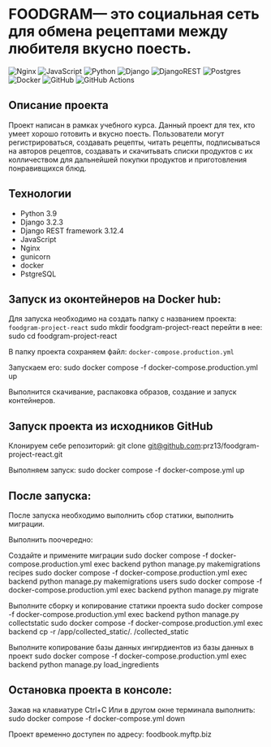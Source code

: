 

# FOODGRAM—  это социальная сеть для обмена рецептами между любителя вкусно поесть. 

![Nginx](https://img.shields.io/badge/nginx-%23009639.svg?style=for-the-badge&logo=nginx&logoColor=white) ![JavaScript](https://img.shields.io/badge/javascript-%23323330.svg?style=for-the-badge&logo=javascript&logoColor=%23F7DF1E) ![Python](https://img.shields.io/badge/python-3670A0?style=for-the-badge&logo=python&logoColor=ffdd54) ![Django](https://img.shields.io/badge/django-%23092E20.svg?style=for-the-badge&logo=django&logoColor=white) ![DjangoREST](https://img.shields.io/badge/DJANGO-REST-ff1709?style=for-the-badge&logo=django&logoColor=white&color=ff1709&labelColor=gray) ![Postgres](https://img.shields.io/badge/postgres-%23316192.svg?style=for-the-badge&logo=postgresql&logoColor=white) ![Docker](https://img.shields.io/badge/docker-%230db7ed.svg?style=for-the-badge&logo=docker&logoColor=white) ![GitHub](https://img.shields.io/badge/github-%23121011.svg?style=for-the-badge&logo=github&logoColor=white) ![GitHub Actions](https://img.shields.io/badge/github%20actions-%232671E5.svg?style=for-the-badge&logo=githubactions&logoColor=white)

## Описание проекта
Проект написан в рамках учебного курса. 
Данный проект для тех, кто умеет хорошо готовить и вкусно поесть.
Пользователи могут регистрироваться, создавать рецепты, читать рецепты, подписываться на авторов рецептов, создавать и скачитьвать списки продуктов с их колличеством для дальнейшей покупки продуктов и приготовления понравивщихся блюд.

## Технологии

 - Python 3.9
 - Django 3.2.3
 - Django REST framework 3.12.4
 - JavaScript
 - Nginx
 - gunicorn
 - docker
 - PstgreSQL

## Запуск из оконтейнеров на Docker hub:

Для запуска необходимо на создать папку с названием проекта: `foodgram-project-react`
sudo mkdir foodgram-project-react
перейти в нее:
sudo cd foodgram-project-react

В папку проекта сохраняем файл: `docker-compose.production.yml`

Запускаем его: sudo docker compose -f docker-compose.production.yml up

Выполнится скачивание, распаковка образов, создание и запуск контейнеров.


## Запуск проекта из исходников GitHub

Клонируем себе репозиторий: git clone git@github.com:prz13/foodgram-project-react.git

Выполняем запуск: sudo docker compose -f docker-compose.yml up

## После запуска: 

После запуска необходимо выполнить сбор статики, выполнить миграции.  

Выполнить поочередно:

Создайте и примените миграции
sudo docker compose -f docker-compose.production.yml exec backend python manage.py makemigrations recipes
sudo docker compose -f docker-compose.production.yml exec backend python manage.py makemigrations users
sudo docker compose -f docker-compose.production.yml exec backend python manage.py migrate

Выполните сборку и копирование статики проекта
sudo docker compose -f docker-compose.production.yml exec backend python manage.py collectstatic
sudo docker compose -f docker-compose.production.yml exec backend cp -r /app/collected_static/. /collected_static

Выполните копирование базы данных ингирдиентов из базы данных в проект
sudo docker compose -f docker-compose.production.yml exec backend python manage.py load_ingredients


## Остановка проекта в консоле: 
Зажав на клавиатуре Ctrl+С
Или в другом окне терминала выполнить: sudo docker compose -f docker-compose.yml down

Проект временно доступен по адресу: foodbook.myftp.biz
